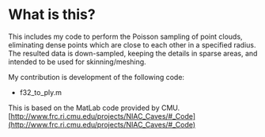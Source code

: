 # What is this?

This includes my code to perform the Poisson sampling of point clouds, eliminating dense points which are close to each other in a specified radius.
The resulted data is down-sampled, keeping the details in sparse areas, and intended to be used for skinning/meshing.

My contribution is development of the following code:
- f32_to_ply.m

This is based on the MatLab code provided by CMU.
[http://www.frc.ri.cmu.edu/projects/NIAC_Caves/#_Code](http://www.frc.ri.cmu.edu/projects/NIAC_Caves/#_Code)
